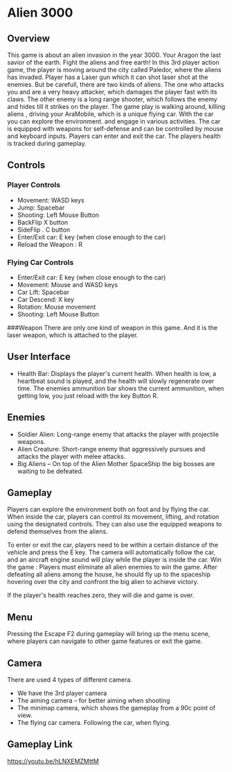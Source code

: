 # Alien 3000

## Overview


This game is about an alien invasion in the year 3000. Your Aragon the last savior of the earth. Fight the aliens and free earth!
In this 3rd player action game, the player is moving around the city called Paledor, where the aliens has invaded. Player has a Laser gun which it can shot laser shot at the enemies. But be carefull, there are two kinds of aliens. The one who attacks you and are a very heavy attacker, which damages the player fast with its claws. The other enemy is a long range shooter, which follows the enemy and hides till it strikes on the player.
The game play is walking around, killing aliens , driving your AraMobile, which is a unique flying car. With the car you can explore the environment. and engage in various activities. The car is equipped with weapons for self-defense and can be controlled by mouse and keyboard inputs. Players can enter and exit the car. The players health  is tracked during gameplay. 

## Controls

### Player Controls

- Movement: WASD keys
- Jump: Spacebar
- Shooting: Left Mouse Button
- BackFlip  X button
- SideFlip . C button 
-  Enter/Exit car: E key (when close enough to the car)
- Reload the Weapon : R 

### Flying Car Controls

- Enter/Exit car: E key (when close enough to the car)
- Movement: Mouse and WASD keys
- Car Lift: Spacebar
- Car Descend: X key
- Rotation: Mouse movement
- Shooting: Left Mouse Button

###Weapon
There are only one kind of weapon in this game. And it is the laser weapon, which is attached to the player. 


## User Interface

- Health Bar: Displays the player's current health. When health is low, a heartbeat sound is played, and the health will slowly regenerate over time. The enemies ammunition bar shows the current ammunition, when getting low, you just reload with the key Button R.

## Enemies

- Soldier Alien: Long-range enemy that attacks the player with projectile weapons.
- Alien Creature: Short-range enemy that aggressively pursues and attacks the player with melee attacks.
- Big Aliens – On top of the Alien Mother SpaceShip the big bosses are waiting to be defeated. 

## Gameplay

Players can explore the environment both on foot and by flying the car. When inside the car, players can control its movement, lifting, and rotation using the designated controls. They can also use the equipped weapons to defend themselves from the aliens. 

To enter or exit the car, players need to be within a certain distance of the vehicle and press the E key. The camera will automatically follow the car, and an aircraft engine sound will play while the player is inside the car.
Win the game :
Players must eliminate all alien enemies to win the game. After defeating all aliens among the house, he should fly up to the spaceship hovering over the city and confront the big alien to achieve victory.

If the player's health reaches zero, they will die and game is over. 

## Menu

Pressing the Escape F2 during gameplay will bring up the menu scene, where players can navigate to other game features or exit the game. 

## Camera

There are used 4 types of different camera.  
-	We have the 3rd player camera
-	The aiming camera – for better aiming when shooting
-	The minimap camera, which shows the gameplay from a 90c point of view. 
-	The flying car camera. Following the car, when flying. 


## Gameplay Link 
  https://youtu.be/hLNXEMZMttM 
